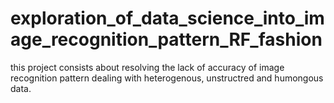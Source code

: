 # exploration_of_data_science_into_image_recognition_pattern_RF_fashion
this project consists about resolving the lack of accuracy of image recognition pattern dealing with heterogenous, unstructred and humongous data.
